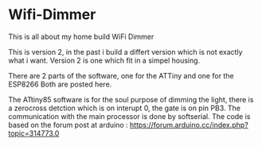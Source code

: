 # Wifi-Dimmer
This is all about my home build WiFi Dimmer

This is version 2, in the past i build a differt version which is not exactly what i want. 
Version 2 is one which fit in a simpel housing. 

There are 2 parts of the software, one for the ATTiny and one for the ESP8266
Both are posted here. 


The ATtiny85 software is for the soul purpose of dimming the light, there is a zerocross detction which is on interupt 0, the gate is on pin PB3. 
The communication with the main processor is done by softserial. 
The code is based on the forum post at arduino : https://forum.arduino.cc/index.php?topic=314773.0
